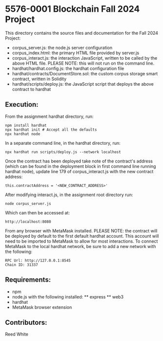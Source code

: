 # 5576-0001 Blockchain Fall 2024 Project

This directory contains the source files and documentation for the Fall 2024 Project:

* corpus_server.js: the node.js server configuration
* corpus_index.html: the primary HTML file provided by server.js
* corpus_interact.js: the interaction JavaScript, written to be called by the above HTML file.  PLEASE NOTE: this will not run on the command line.
* hardhat/hardhat.config.js: the hardhat configuration file
* hardhat/contracts/DocumentStore.sol: the custom corpus storage smart contract, written in Solidity
* hardhat/scripts/deploy.js: the JavaScript script that deploys the above contract to hardhat

## Execution:

From the assignment hardhat directory, run:

```
npm install hardhat
npx hardhat init # Accept all the defaults
npx hardhat node
```

In a separate command line, in the hardhat directory, run:

```
npx hardhat run scripts/deploy.js --network localhost
```

Once the contract has been deployed take note of the contract's address (which can be found in the deployment block in first command line running hardhat node), update line 179 of corpus_interact.js with the new contract address:

```
this.contractAddress = '<NEW_CONTRACT_ADDRESS>'
```

After modifying interact.js, in the assignment root directory run:

```
node corpus_server.js
```

Which can then be accessed at:

```
http://localhost:8080
```

From any browser with MetaMask installed. PLEASE NOTE: the contract will be deployed by default to the first default hardhat account. This account will need to be imported to MetaMask to allow for most interactions.  To connect MetaMask to the local hardhat network, be sure to add a new network with the following:

```
RPC Url: http://127.0.0.1:8545
Chain ID: 31337
```

## Requirements:

* npm
* node.js with the following installed:
** express
** web3
* hardhat
* MetaMask browser extension


## Contributors:

Reed White